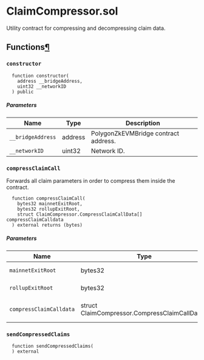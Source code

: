 ClaimCompressor.sol
===================

Utility contract for compressing and decompressing claim data.

Functions[¶](#functions)
------------------------

### `constructor`

```
  function constructor(
    address __bridgeAddress,
    uint32 __networkID
  ) public

```

##### Parameters

| Name | Type | Description |
| --- | --- | --- |
| `__bridgeAddress` | address | PolygonZkEVMBridge contract address. |
| `__networkID` | uint32 | Network ID. |

### `compressClaimCall`

Forwards all claim parameters in order to compress them inside the contract.

```
  function compressClaimCall(
    bytes32 mainnetExitRoot,
    bytes32 rollupExitRoot,
    struct ClaimCompressor.CompressClaimCallData[] compressClaimCalldata
  ) external returns (bytes)

```

##### Parameters

| Name | Type | Description |
| --- | --- | --- |
| `mainnetExitRoot` | bytes32 | Mainnet exit root. |
| `rollupExitRoot` | bytes32 | Rollup exit root. |
| `compressClaimCalldata` | struct ClaimCompressor.CompressClaimCallData\[\] | compress claim calldata. |

### `sendCompressedClaims`

```
  function sendCompressedClaims(
  ) external
```